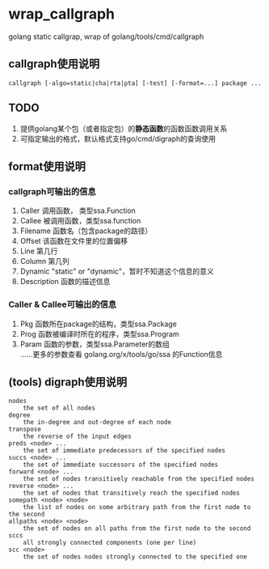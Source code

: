 # wrap_callgraph
golang static callgrap, wrap of golang/tools/cmd/callgraph

## callgraph使用说明
``` shell
callgraph [-algo=static|cha|rta|pta] [-test] [-format=...] package ...
```


## TODO
1. 提供golang某个包（或者指定包）的**静态函数**的函数函数调用关系
2. 可指定输出的格式，默认格式支持go/cmd/digraph的查询使用

## format使用说明
### callgraph可输出的信息
1. Caller 调用函数， 类型ssa.Function
2. Callee 被调用函数，类型ssa.function
3. Filename 函数名（包含package的路径）
4. Offset 该函数在文件里的位置偏移
5. Line 第几行
6. Column 第几列
7. Dynamic "static" or "dynamic"，暂时不知道这个信息的意义
8. Description 函数的描述信息

### Caller & Callee可输出的信息
1. Pkg  函数所在package的结构，类型ssa.Package
2. Prog 函数被编译时所在的程序，类型ssa.Program
3. Param 函数的参数，类型ssa.Parameter的数组  
……更多的参数查看 golang.org/x/tools/go/ssa 的Function信息

## (tools) digraph使用说明

	nodes
		the set of all nodes
	degree
		the in-degree and out-degree of each node
	transpose
		the reverse of the input edges
	preds <node> ...
		the set of immediate predecessors of the specified nodes
	succs <node> ...
		the set of immediate successors of the specified nodes
	forward <node> ...
		the set of nodes transitively reachable from the specified nodes
	reverse <node> ...
		the set of nodes that transitively reach the specified nodes
	somepath <node> <node>
		the list of nodes on some arbitrary path from the first node to the second
	allpaths <node> <node>
		the set of nodes on all paths from the first node to the second
	sccs
		all strongly connected components (one per line)
	scc <node>
		the set of nodes nodes strongly connected to the specified one